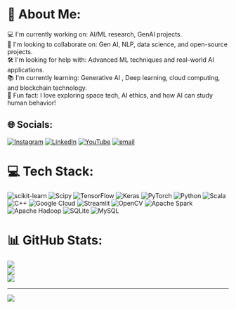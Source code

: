 # 💫 About Me:
💻 I'm currently working on: AI/ML research, GenAI projects.<br>🤝 I'm looking to collaborate on: Gen AI, NLP, data science, and open-source projects.<br>🛠 I'm looking for help with: Advanced ML techniques and real-world AI applications.<br>📚 I'm currently learning: Generative AI , Deep learning, cloud computing, and blockchain technology.<br>🎉 Fun fact: I love exploring space tech, AI ethics, and how AI can study human behavior!


## 🌐 Socials:
[![Instagram](https://img.shields.io/badge/Instagram-%23E4405F.svg?logo=Instagram&logoColor=white)](https://instagram.com/yashhhh_g/) [![LinkedIn](https://img.shields.io/badge/LinkedIn-%230077B5.svg?logo=linkedin&logoColor=white)](https://linkedin.com/in/yash-gupta-73b9281b1/) [![YouTube](https://img.shields.io/badge/YouTube-%23FF0000.svg?logo=YouTube&logoColor=white)](https://youtube.com/@yashgupta2177) [![email](https://img.shields.io/badge/Email-D14836?logo=gmail&logoColor=white)](mailto:yash9910340792@gmail.com) 

# 💻 Tech Stack:
![scikit-learn](https://img.shields.io/badge/scikit--learn-%23F7931E.svg?style=for-the-badge&logo=scikit-learn&logoColor=white) ![Scipy](https://img.shields.io/badge/SciPy-%230C55A5.svg?style=for-the-badge&logo=scipy&logoColor=%white) ![TensorFlow](https://img.shields.io/badge/TensorFlow-%23FF6F00.svg?style=for-the-badge&logo=TensorFlow&logoColor=white) ![Keras](https://img.shields.io/badge/Keras-%23D00000.svg?style=for-the-badge&logo=Keras&logoColor=white) ![PyTorch](https://img.shields.io/badge/PyTorch-%23EE4C2C.svg?style=for-the-badge&logo=PyTorch&logoColor=white) ![Python](https://img.shields.io/badge/python-3670A0?style=for-the-badge&logo=python&logoColor=ffdd54) ![Scala](https://img.shields.io/badge/scala-%23DC322F.svg?style=for-the-badge&logo=scala&logoColor=white) ![C++](https://img.shields.io/badge/c++-%2300599C.svg?style=for-the-badge&logo=c%2B%2B&logoColor=white) ![Google Cloud](https://img.shields.io/badge/GoogleCloud-%234285F4.svg?style=for-the-badge&logo=google-cloud&logoColor=white) ![Streamlit](https://img.shields.io/badge/Streamlit-%23FE4B4B.svg?style=for-the-badge&logo=streamlit&logoColor=white) ![OpenCV](https://img.shields.io/badge/opencv-%23white.svg?style=for-the-badge&logo=opencv&logoColor=white) ![Apache Spark](https://img.shields.io/badge/Apache%20Spark-FDEE21?style=for-the-badge&logo=apachespark&logoColor=black) ![Apache Hadoop](https://img.shields.io/badge/Apache%20Hadoop-66CCFF?style=for-the-badge&logo=apachehadoop&logoColor=black) ![SQLite](https://img.shields.io/badge/sqlite-%2307405e.svg?style=for-the-badge&logo=sqlite&logoColor=white) ![MySQL](https://img.shields.io/badge/mysql-4479A1.svg?style=for-the-badge&logo=mysql&logoColor=white)
# 📊 GitHub Stats:
![](https://github-readme-stats.vercel.app/api?username=yashgupta67&theme=dark&hide_border=false&include_all_commits=false&count_private=false)<br/>
![](https://github-readme-streak-stats.herokuapp.com/?user=yashgupta67&theme=dark&hide_border=false)<br/>
![](https://github-readme-stats.vercel.app/api/top-langs/?username=yashgupta67&theme=dark&hide_border=false&include_all_commits=false&count_private=false&layout=compact)

---
[![](https://visitcount.itsvg.in/api?id=yashgupta67&icon=8&color=2)](https://visitcount.itsvg.in)
